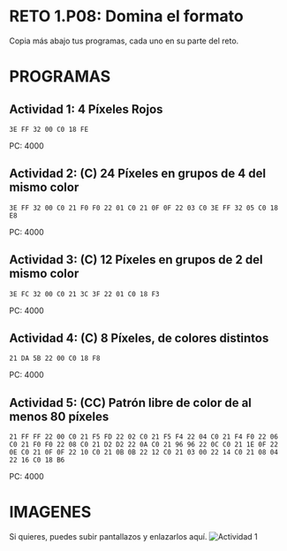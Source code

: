 # RETO 1.P08: Domina el formato
Copia más abajo tus programas, cada uno en su parte del reto.

# PROGRAMAS

## Actividad 1: 4 Píxeles Rojos
```
3E FF 32 00 C0 18 FE
```
PC: 4000

## Actividad 2: (C) 24 Píxeles en grupos de 4 del mismo color
```
3E FF 32 00 C0 21 F0 F0 22 01 C0 21 0F 0F 22 03 C0 3E FF 32 05 C0 18 E8
```
PC: 4000

## Actividad 3: (C) 12 Píxeles en grupos de 2 del mismo color
```
3E FC 32 00 C0 21 3C 3F 22 01 C0 18 F3
```
PC: 4000

## Actividad 4: (C) 8 Píxeles, de colores distintos
```
21 DA 5B 22 00 C0 18 F8
```
PC: 4000
## Actividad 5: (CC) Patrón libre de color de al menos 80 píxeles
```
21 FF FF 22 00 C0 21 F5 FD 22 02 C0 21 F5 F4 22 04 C0 21 F4 F0 22 06 C0 21 F0 F0 22 08 C0 21 D2 D2 22 0A C0 21 96 96 22 0C C0 21 1E 0F 22 0E C0 21 0F 0F 22 10 C0 21 0B 0B 22 12 C0 21 03 00 22 14 C0 21 08 04 22 16 C0 18 B6
```
PC: 4000

# IMAGENES
Si quieres, puedes subir pantallazos y enlazarlos aquí.
![Actividad 1](/pixelrojo.png)

